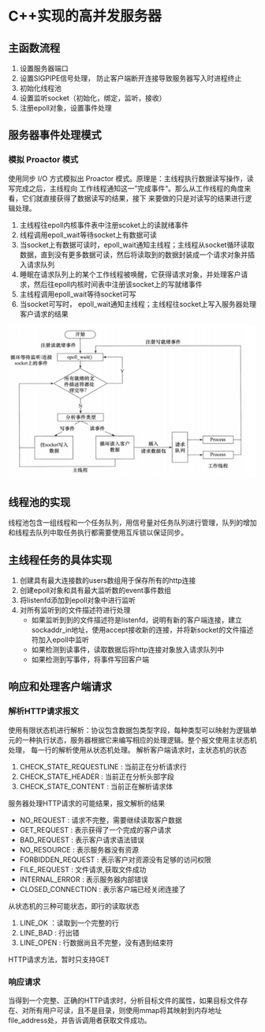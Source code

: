# C++实现的高并发服务器
## 主函数流程
1. 设置服务器端口
2. 设置SIGPIPE信号处理， 防止客户端断开连接导致服务器写入时进程终止
3. 初始化线程池
4. 设置监听socket（初始化，绑定，监听，接收）
5. 注册epoll对象，设置事件处理

## 服务器事件处理模式
### 模拟 Proactor 模式
使用同步 I/O 方式模拟出 Proactor 模式。原理是：主线程执行数据读写操作，读写完成之后，主线程向
工作线程通知这一”完成事件“。那么从工作线程的角度来看，它们就直接获得了数据读写的结果，接下
来要做的只是对读写的结果进行逻辑处理。
1. 主线程往epoll内核事件表中注册scoket上的读就绪事件
2. 线程调用epoll_wait等待socket上有数据可读
3. 当socket上有数据可读时，epoll_wait通知主线程；主线程从socket循环读取数据，直到没有更多数据可读，然后将读取到的数据封装成一个请求对象并插入请求队列
4. 睡眠在请求队列上的某个工作线程被唤醒，它获得请求对象，并处理客户请求，然后往epoll内核时间表中注册该socket上的写就绪事件
5. 主线程调用epoll_wait等待socket可写
6. 当socket可写时， epoll_wait通知主线程；主线程往socket上写入服务器处理客户请求的结果

![procedure](data/procedure.png)

## 线程池的实现
线程池包含一组线程和一个任务队列，用信号量对任务队列进行管理，队列的增加和线程去队列中取任务执行都需要使用互斥锁以保证同步。

## 主线程任务的具体实现
1. 创建具有最大连接数的users数组用于保存所有的http连接
2. 创建epoll对象和具有最大监听数的event事件数组
3. 将listenfd添加到epoll对象中进行监听
4. 对所有监听到的文件描述符进行处理
   - 如果监听到到的文件描述符是listenfd，说明有新的客户端连接，建立sockaddr_in地址，使用accept接收新的连接，并将新socket的文件描述符加入epoll中监听
   - 如果检测到读事件，读取数据后将http连接对象放入请求队列中
   - 如果检测到写事件，将事件写回客户端

## 响应和处理客户端请求
### 解析HTTP请求报文
使用有限状态机进行解析：协议包含数据包类型字段，每种类型可以映射为逻辑单元的一种执行状态，服务器根据它来编写相应的处理逻辑。整个报文使用主状态机处理， 每一行的解析使用从状态机处理。
解析客户端请求时，主状态机的状态
1. CHECK_STATE_REQUESTLINE  : 当前正在分析请求行
2. CHECK_STATE_HEADER       : 当前正在分析头部字段
3. CHECK_STATE_CONTENT      : 当前正在解析请求体

服务器处理HTTP请求的可能结果，报文解析的结果
- NO_REQUEST          :   请求不完整，需要继续读取客户数据
- GET_REQUEST         :   表示获得了一个完成的客户请求
- BAD_REQUEST         :   表示客户请求语法错误
- NO_RESOURCE         :   表示服务器没有资源
- FORBIDDEN_REQUEST   :   表示客户对资源没有足够的访问权限
- FILE_REQUEST        :   文件请求,获取文件成功
- INTERNAL_ERROR      :   表示服务器内部错误
- CLOSED_CONNECTION   :   表示客户端已经关闭连接了

从状态机的三种可能状态，即行的读取状态
1. LINE_OK                  ：读取到一个完整的行
2. LINE_BAD                 : 行出错
3. LINE_OPEN                : 行数据尚且不完整，没有遇到结束符

HTTP请求方法，暂时只支持GET

### 响应请求
当得到一个完整、正确的HTTP请求时，分析目标文件的属性，如果目标文件存在、对所有用户可读，且不是目录，则使用mmap将其映射到内存地址file_address处，并告诉调用者获取文件成功。
